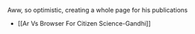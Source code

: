 Aww, so optimistic, creating a whole page for his publications

 - [[Ar Vs Browser For Citizen Science-Gandhi]]
